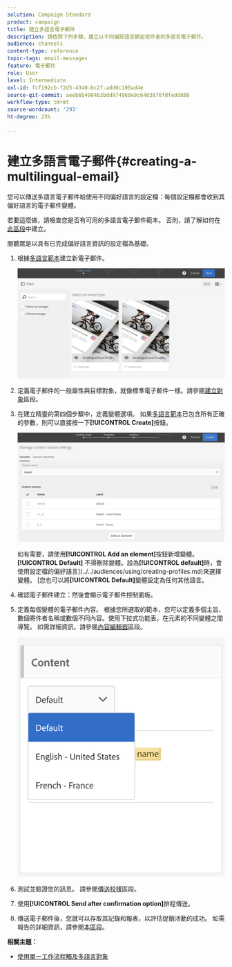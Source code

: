 ```yaml
---
solution: Campaign Standard
product: campaign
title: 建立多語言電子郵件
description: 請依照下列步驟，建立以不同偏好語言鎖定收件者的多語言電子郵件。
audience: channels
content-type: reference
topic-tags: email-messages
feature: 電子郵件
role: User
level: Intermediate
exl-id: fcf192cb-f2d5-4340-bc2f-add0c195ad4e
source-git-commit: aeeb6b4984b3bdd974960e8c6403876fdfedd886
workflow-type: tm+mt
source-wordcount: '293'
ht-degree: 25%

---
```


# 建立多語言電子郵件{#creating-a-multilingual-email}

您可以傳送多語言電子郵件給使用不同偏好語言的設定檔：每個設定檔都會收到其偏好語言的電子郵件變體。

若要這麼做，請檢查您是否有可用的多語言電子郵件範本。 否則，請了解如何在[此區段](../../channels/using/multilingual-messages-template.md)中建立。

閱聽眾是以具有已完成偏好語言資訊的設定檔為基礎。

1. 根據[多語言範本](../../channels/using/multilingual-messages-template.md)建立新電子郵件。

   ![](assets/multi_create1.png)

1. 定義電子郵件的一般屬性與目標對象，就像標準電子郵件一樣。請參閱[建立對象](../../audiences/using/creating-audiences.md)區段。
1. 在建立精靈的第四個步驟中，定義變體選項。 如果[多語言範本](../../channels/using/multilingual-messages-template.md)已包含所有正確的參數，則可以直接按一下&#x200B;**[!UICONTROL Create]**&#x200B;按鈕。

   ![](assets/multi_create4.png)

   如有需要，請使用&#x200B;**[!UICONTROL Add an element]**&#x200B;按鈕新增變體。 **[!UICONTROL Default]** 不得刪除變體。設為&#x200B;**[!UICONTROL default]**&#x200B;時，會使用設定檔的偏好語言](../../audiences/using/creating-profiles.md)來選擇變體。 [您也可以將&#x200B;**[!UICONTROL Default]**&#x200B;變體設定為任何其他語言。

1. 確認電子郵件建立：然後會顯示電子郵件控制面板。
1. 定義每個變體的電子郵件內容。 根據您所選取的範本，您可以定義多個主旨、數個寄件者名稱或數個不同內容。使用下拉式功能表，在元素的不同變體之間導覽。 如需詳細資訊，請參閱[內容編輯器](../../designing/using/designing-content-in-adobe-campaign.md)區段。

   ![](assets/multi_selectcontent.png)

1. 測試並驗證您的訊息。 請參閱[傳送校樣](../../sending/using/sending-proofs.md)區段。
1. 使用&#x200B;**[!UICONTROL Send after confirmation option]**&#x200B;排程傳送。
1. 傳送電子郵件後，您就可以存取其記錄和報表，以評估促銷活動的成功。 如需報告的詳細資訊，請參閱[本區段](../../reporting/using/about-dynamic-reports.md)。

**相關主題：**

* [使用單一工作流程觸及多語言對象](https://helpx.adobe.com/tw/campaign/kb/simplify-campaign-management.html#Engageyourcustomersateverystep)
